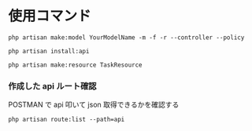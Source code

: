 # 使用コマンド

`php artisan make:model YourModelName -m -f -r --controller --policy`

`php artisan install:api`

`php artisan make:resource TaskResource`

### 作成した api ルート確認

POSTMAN で api 叩いて json 取得できるかを確認する

`php artisan route:list --path=api`
